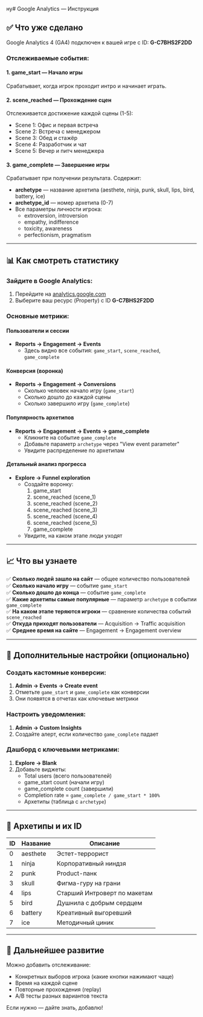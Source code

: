 ну# Google Analytics — Инструкция

## ✅ Что уже сделано

Google Analytics 4 (GA4) подключен к вашей игре с ID: **G-C7BHS2F2DD**

### Отслеживаемые события:

#### 1. **game_start** — Начало игры
Срабатывает, когда игрок проходит интро и начинает играть.

#### 2. **scene_reached** — Прохождение сцен
Отслеживается достижение каждой сцены (1-5):
- Scene 1: Офис и первая встреча
- Scene 2: Встреча с менеджером
- Scene 3: Обед и стажёр
- Scene 4: Разработчик и чат
- Scene 5: Вечер и питч менеджера

#### 3. **game_complete** — Завершение игры
Срабатывает при получении результата. Содержит:
- **archetype** — название архетипа (aesthete, ninja, punk, skull, lips, bird, battery, ice)
- **archetype_id** — номер архетипа (0-7)
- Все параметры личности игрока:
  - extroversion, introversion
  - empathy, indifference
  - toxicity, awareness
  - perfectionism, pragmatism

---

## 📊 Как смотреть статистику

### Зайдите в Google Analytics:
1. Перейдите на [analytics.google.com](https://analytics.google.com)
2. Выберите ваш ресурс (Property) с ID **G-C7BHS2F2DD**

### Основные метрики:

#### **Пользователи и сессии**
- **Reports → Engagement → Events**
  - Здесь видно все события: `game_start`, `scene_reached`, `game_complete`

#### **Конверсия (воронка)**
- **Reports → Engagement → Conversions**
  - Сколько человек начало игру (`game_start`)
  - Сколько дошло до каждой сцены
  - Сколько завершило игру (`game_complete`)

#### **Популярность архетипов**
- **Reports → Engagement → Events → game_complete**
  - Кликните на событие `game_complete`
  - Добавьте параметр `archetype` через "View event parameter"
  - Увидите распределение по архетипам

#### **Детальный анализ прогресса**
- **Explore → Funnel exploration**
  - Создайте воронку:
    1. game_start
    2. scene_reached (scene_1)
    3. scene_reached (scene_2)
    4. scene_reached (scene_3)
    5. scene_reached (scene_4)
    6. scene_reached (scene_5)
    7. game_complete
  - Увидите, на каком этапе люди уходят

---

## 📈 Что вы узнаете

✅ **Сколько людей зашло на сайт** — общее количество пользователей  
✅ **Сколько начало игру** — событие `game_start`  
✅ **Сколько дошло до конца** — событие `game_complete`  
✅ **Какие архетипы самые популярные** — параметр `archetype` в событии `game_complete`  
✅ **На каком этапе теряются игроки** — сравнение количества событий `scene_reached`  
✅ **Откуда приходят пользователи** — Acquisition → Traffic acquisition  
✅ **Среднее время на сайте** — Engagement → Engagement overview  

---

## 🔧 Дополнительные настройки (опционально)

### Создать кастомные конверсии:
1. **Admin → Events → Create event**
2. Отметьте `game_start` и `game_complete` как конверсии
3. Они появятся в отчетах как ключевые метрики

### Настроить уведомления:
1. **Admin → Custom Insights**
2. Создайте алерт, если количество `game_complete` падает

### Дашборд с ключевыми метриками:
1. **Explore → Blank**
2. Добавьте виджеты:
   - Total users (всего пользователей)
   - game_start count (начали игру)
   - game_complete count (завершили)
   - Completion rate = `game_complete / game_start * 100%`
   - Архетипы (таблица с `archetype`)

---

## 🎯 Архетипы и их ID

| ID | Название | Описание |
|----|----------|----------|
| 0  | aesthete | Эстет-террорист |
| 1  | ninja    | Корпоративный ниндзя |
| 2  | punk     | Product-панк |
| 3  | skull    | Фигма-гуру на грани |
| 4  | lips     | Старший Интроверт по макетам |
| 5  | bird     | Душнила с добрым сердцем |
| 6  | battery  | Креативный выгоревший |
| 7  | ice      | Методичный циник |

---

## 🚀 Дальнейшее развитие

Можно добавить отслеживание:
- Конкретных выборов игрока (какие кнопки нажимают чаще)
- Время на каждой сцене
- Повторные прохождения (replay)
- A/B тесты разных вариантов текста

Если нужно — дайте знать, добавлю!
